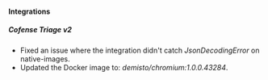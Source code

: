 #### Integrations
##### Cofense Triage v2
- Fixed an issue where the integration didn't catch *JsonDecodingError* on native-images.
- Updated the Docker image to: *demisto/chromium:1.0.0.43284*.